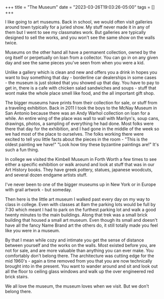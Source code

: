 +++
title = "The Museum"
date = "2023-03-26T19:03:26-05:00"
tags = []
+++

I like going to art museums. Back in school, we would often visit galleries around town typically for a juried show. My stuff never made it in any of them but I went to see my classmates work. But galleries are typically designed to sell the works, and you won't see the same show on the walls twice.

Museums on the other hand all have a permanent collection, owned by the org itself or perpetually on loan from a collector. You can go in on any given day and see the same pieces you've seen from when you were a kid. 

Unlike a gallery which is clean and new and offers you a drink in hopes you want to buy something that day - borderline car dealerships in some cases - the museum is just stoked that you showed up that day. You have to pay to get in, there is a cafe with chicken salad sandwiches and soups - stuff that wont make the whole place smell like food, and the all important gift shop. 

The bigger museums have prints from their collection for sale, or stuff from a traveling exhibition. Back in 2011 I took the boys to the McNay Museum in San Antonio because there was an Andy Warhol collection on loan for a while. An entire wing of the place was wall to wall with Marilyn's, soup cans, drawings, photos, a sampling of everything he had done. Most folks were there that day for the exhibition, and I had gone in the middle of the week so we had most of the place to ourselves. The folks working there were excited to tell you little facts about the pieces in the room - "This is the oldest painting we have!" "Look how tiny these byzantine paintings are!" It's such a fun thing.

In college we visited the Kimbell Museum in Forth Worth a few times to see either a specific exhibition or walk around and look at stuff that was in our Art History books. They have greek pottery, statues, japanese woodcuts, and several dozen endgame artists stuff.

I've never been to one of the bigger museums up in New York or in Europe with grail artwork - but someday. 

Then here is the little art museum I walked past every day on my way to class in college. Even with classes at 8am the parking lots would be full by 7:30 which meant I had to park on the furthest parking lot and walk a good twenty minutes to the main buildings. Along that trek was a small brick building that housed a small art museum. Even though its small and doesn't have all the fancy Name Brand art the others do, it still totally made you feel like you were in a museum.

By that I mean while cozy and intimate you get the sense of distance between yourself and the works on the walls. Most existed before you, are not for sale, and are more valuable than anything you can ever make. You comfortably don't belong there. The architecture was cutting edge for the mid 1960's - again a time removed from you that you are now technically brought into in the present. You want to wander around and sit and look out all the floor to ceiling glass windows and walk up the over engineered red brick stairs.

We all love the museum, the museum loves when we visit. But we don't belong there. 


